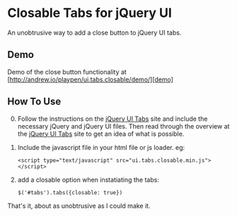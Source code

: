 
Closable Tabs for jQuery UI
=============================

An unobtrusive way to add a close button to jQuery UI tabs.

Demo
-----

Demo of the close button functionality at 
[http://andrew.io/playpen/ui.tabs.closable/demo/][demo]


How To Use
-----------

0. Follow the instructions on the [jQuery UI Tabs][jQuery UI Tabs] site and 
   include the necessary jQuery and jQuery UI files.  Then read through the
   overview at the [jQuery UI Tabs][jQuery UI Tabs] site to get an idea of
   what is possible. 
1. Include the javascript file in your html file or js loader. eg:

    `<script type="text/javascript" src="ui.tabs.closable.min.js"></script>`
    
2. add a closable option when instatiating the tabs:

    `$('#tabs').tabs({closable: true})`
    
That's it, about as unobtrusive as I could make it.


[demo]: http://andrew.io/playpen/ui.tabs.closable/demo/
[jQuery UI Tabs]: http://jqueryui.com/demos/tabs/

